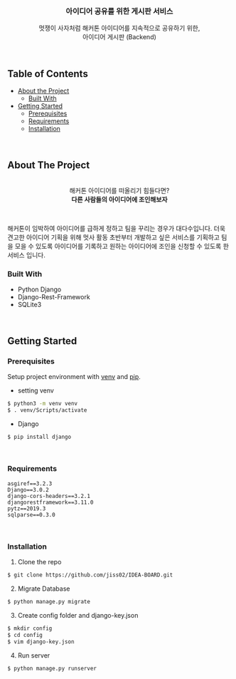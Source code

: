 <p align="center">
  <h3 align="center">아이디어 공유를 위한 게시판 서비스</h3>
  <p align="center">
    멋쟁이 사자처럼 해커톤 아이디어를 지속적으로 공유하기 위한, <br/>
    아이디어 게시판 (Backend) <br />
   </p>


&nbsp;
<!-- TABLE OF CONTENTS -->
## Table of Contents

* [About the Project](#about-the-project)
  * [Built With](#built-with)
* [Getting Started](#getting-started)
  * [Prerequisites](#prerequisites)
  * [Requirements](#requirements)
  * [Installation](#installation)

&nbsp;
<!-- ABOUT THE PROJECT -->

## About The Project

<div align="center">
<br/>
해커톤 아이디어를 떠올리기 힘들다면? <br/>
    <b>다른 사람들의 아이디어에 조인해보자</b>
</div>


&nbsp;

해커톤이 임박하여 아이디어를 급하게 정하고 팀을 꾸리는 경우가 대다수입니다. 더욱 견고한 아이디어 기획을 위해 멋사 활동 초반부터 개발하고 싶은 서비스를 기획하고 팀을 모을 수 있도록 아이디어를 기록하고 원하는 아이디어에 조인을 신청할 수 있도록 한 서비스 입니다.


### Built With

* Python Django
* Django-Rest-Framework
* SQLite3

&nbsp;
<!-- GETTING STARTED -->
## Getting Started

### Prerequisites

Setup project environment with [venv](https://docs.python.org/3/library/venv.html) and [pip](https://pip.pypa.io).

* setting venv
```bash
$ python3 -m venv venv
$ . venv/Scripts/activate
```

* Django
```bash
$ pip install django
```

&nbsp;
### Requirements
```
asgiref==3.2.3
Django==3.0.2
django-cors-headers==3.2.1
djangorestframework==3.11.0
pytz==2019.3
sqlparse==0.3.0
```
&nbsp;
### Installation

1. Clone the repo
```sh
$ git clone https://github.com/jiss02/IDEA-BOARD.git
```
2. Migrate Database
```sh
$ python manage.py migrate
```
3. Create config folder and django-key.json

```sh
$ mkdir config
$ cd config
$ vim django-key.json
```

4. Run server

```
$ python manage.py runserver
```

